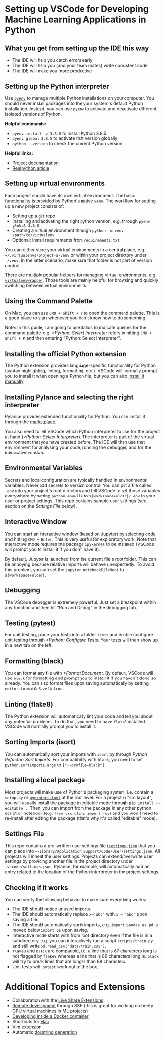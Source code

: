 # Setting up VSCode for Developing Machine Learning Applications in Python

## What you get from setting up the IDE this way
- The IDE will help you catch errors early
- The IDE will help you (and your team mates) write consistent code
- The IDE will make you more productive

## Setting up the Python interpreter

Use [`pyenv`](https://github.com/pyenv/pyenv) to manage multiple Python installations on your computer. You should never install packages into the your system's default Python installation. Instead, you can use `pyenv` to activate and deactivate different, isolated versions of Python.

**Helpful commands:**

- `pyenv install -v 3.8.5`  to install Python 3.8.5
- `pyenv global 3.8.5` to activate that version globally
- `python --version` to check the current Python version

**Helpful links:**

- [Project documentation](https://github.com/pyenv/pyenv)
- [Realpython article](https://realpython.com/intro-to-pyenv/)

## Setting up virtual environments

Each project should have its own virtual environment. The basic functionality is provided by Python's native [`venv`](https://docs.python.org/3/tutorial/venv.html). The workflow for setting up a new project consists of:

- Setting up a `git` repo
- Installing and activating the right python version, e.g. through `pyenv global 3.8.5`
- Creating a virtual environment through `python -m venv /path/to/virtualenv`
- Optional: Install requirements from  `requirements.txt`

You can either store your virtual environments in a central place, e.g. `~/.virtualenvs/project-a-venv` or within your project directory under `./venv`. In the latter scenario, make sure that folder is not part of version control. 

There are multiple popular helpers for managing virtual environments, e.g. [`virtualenvwrapper`](https://virtualenvwrapper.readthedocs.io). Those tools are mainly helpful for browsing and quickly switching between virtual environments.

## Using the Command Palette

On Mac, you can use `CMD + Shift + P` to open the command palette. This is a good place to start whenever you don't know how to do something.

Note: In this guide, I am going to use italics to indicate queries for the command palette, e.g. *>Python: Select Interpreter* refers to hitting `CMD + Shift + P` and then entering "Python: Select Interpreter".

## Installing the official Python extension

The Python extension provides language-specific functionality for Python (syntax highlighting, linting, formatting, etc.). VSCode will normally prompt you to install it when opening a Python file, but you can also [install it manually](https://marketplace.visualstudio.com/items?itemName=ms-python.python).

## Installing Pylance and selecting the right interpreter

Pylance provides extended functionality for Python. You can install it through the [marketplace](https://marketplace.visualstudio.com/items?itemName=ms-python.vscode-pylance).

You also need to tell VSCode which Python interpreter to use for the project at hand (*>Python: Select Interpreter*). The interpreter is part of the virtual environment that you have created before. The IDE will then use that environment for analysing your code, running the debugger, and for the interactive window.

## Environmental Variables

Secrets and local configuration are typically handled in environmental variables. Never add secrets to version control. You can put a file called `.env` into your project's root directory and tell VSCode to set those variables everywhere by setting `python.envFile` to `${workspaceFolder}/.env` in your user or project settings. This repo contains sample user settings (see section on the *Settings File* below).

## Interactive Window

You can start an interactive window (based on Jupyter) by selecting code and hitting `CMD + Enter`. This is very useful for exploratory work. Note that interactive mode requires the package `ipykernel` to be installed (VSCode will prompt you to install it if you don't have it).

By default, Jupyter is launched from the current file's root folder. This can be annoying because relative imports will behave unexpectedly. To avoid this problem, you can set the `jupyter.notebookFileRoot` to `${workspaceFolder}`.

## Debugging

The VSCode debugger is extremely powerful. Just set a breakpoint within any function and then hit "Run and Debug" in the debugging tab. 

## Testing (pytest)

For unit testing, place your tests into a folder `tests` and enable configure unit testing through *>Python: Configure Tests.* Your tests will then show up in a new tab on the left.

## Formatting (black)

You can format any file with *>Format Document.* By default, VSCode will use `black` for formatting and prompt you to install it if you haven't done so already. You can also format files upon saving automatically by setting `editor.formatOnSave` to `true`. 

## Linting (flake8)

The Python extension will automatically lint your code and tell you about any potential problems. To do that, you need to have `flake8` installed. VSCode will normally prompt you to install it.

## Sorting Imports (isort)

You can automatically sort your imports with `isort` by through *Python Refactor: Sort Imports*. For compatibility with `black`, you need to set `python.sortImports.args` to `["--profile=black"]`.

## Installing a local package

Most projects will make use of Python's packaging system, i.e. contain a `setup.py` or [`pyproject.toml`](https://setuptools.readthedocs.io/en/latest/userguide/quickstart.html) at the root level. For a project in "src layout", you will usually install the package in editable mode through  `pip install --editable .`. Then, you can import from the package in any other python script or notebook (e.g. `from src.utils import foo`) and you won't need to re-install after editing the package (that's why it's called "editable" mode).

## Settings File

This repo contains a pre-written user settings file ([`settings.json`](settings.json) that you can place into `~/Library/Application Support/Code/User/settings.json`. All projects will inherit the user settings. Projects can extend/overwrite user settings by providing another file in the project directory under `.vscode/settings.json`. Pylance, for example, will automatically add an entry related to the location of the Python interpreter in the project settings.

## Checking if it works
You can verify the following behavior to make sure everything works:
- The IDE should notice unused imports.
- The IDE should automatically replace `x='abc'` with `x = "abc"` upon saving a file.
- The IDE should automatically sorts imports, e.g. `import pandas as pd` is moved below `import os` upon saving.
- Interactive mode starts with from root directory even if the file is in a subdirectory, e.g. you can interactively run a script `scripts/train.py` and still write `pd.read_csv("data/train.csv")`.
- `flake8` and `black` are compatible, i.e. a line that is 87 characters long is not flagged by `flake8` whereas a line that is 89 characters long is. `black` will try to break lines that are longer than 88 characters.
- Unit tests with `pytest` work out of the box.

# Additional Topics and Extensions

- Collaboration with the [Live Share Extensions](https://marketplace.visualstudio.com/items?itemName=MS-vsliveshare.vsliveshare-pack)
- [Remote development](https://code.visualstudio.com/docs/remote/ssh) through SSH (this is great for working on beefy GPU virtual machines in ML projects)
- [Developing inside a Docker container](https://code.visualstudio.com/docs/remote/containers)
- Shortcuts for [Mac](https://code.visualstudio.com/shortcuts/keyboard-shortcuts-macos.pdf)
- [Vim extension](https://marketplace.visualstudio.com/items?itemName=vscodevim.vim)
- Automatic [docstring generation](https://marketplace.visualstudio.com/items?itemName=njpwerner.autodocstring)
